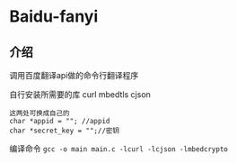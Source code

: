 # Baidu-fanyi 

## 介绍
调用百度翻译api做的命令行翻译程序

自行安装所需要的库
curl
mbedtls
cjson

````
这两处可换成自己的
char *appid = ""; //appid
char *secret_key = "";//密钥
````

编译命令
`gcc -o main main.c -lcurl -lcjson -lmbedcrypto`



